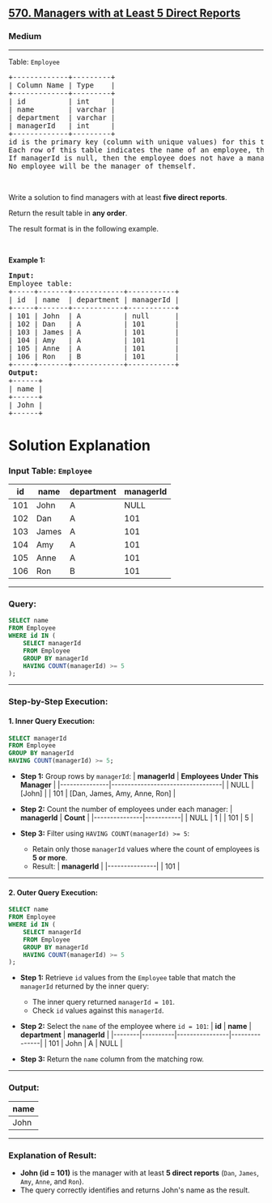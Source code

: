 <h2><a href="https://leetcode.com/problems/managers-with-at-least-5-direct-reports">570. Managers with at Least 5 Direct Reports</a></h2><h3>Medium</h3><hr><p>Table: <code>Employee</code></p>

<pre>
+-------------+---------+
| Column Name | Type    |
+-------------+---------+
| id          | int     |
| name        | varchar |
| department  | varchar |
| managerId   | int     |
+-------------+---------+
id is the primary key (column with unique values) for this table.
Each row of this table indicates the name of an employee, their department, and the id of their manager.
If managerId is null, then the employee does not have a manager.
No employee will be the manager of themself.
</pre>

<p>&nbsp;</p>

<p>Write a solution to find managers with at least <strong>five direct reports</strong>.</p>

<p>Return the result table in <strong>any order</strong>.</p>

<p>The result format is in the following example.</p>

<p>&nbsp;</p>
<p><strong class="example">Example 1:</strong></p>

<pre>
<strong>Input:</strong> 
Employee table:
+-----+-------+------------+-----------+
| id  | name  | department | managerId |
+-----+-------+------------+-----------+
| 101 | John  | A          | null      |
| 102 | Dan   | A          | 101       |
| 103 | James | A          | 101       |
| 104 | Amy   | A          | 101       |
| 105 | Anne  | A          | 101       |
| 106 | Ron   | B          | 101       |
+-----+-------+------------+-----------+
<strong>Output:</strong> 
+------+
| name |
+------+
| John |
+------+
</pre>
# Solution Explanation

### Input Table: `Employee`

| **id** | **name** | **department** | **managerId** |
|--------|----------|----------------|---------------|
| 101    | John     | A              | NULL          |
| 102    | Dan      | A              | 101           |
| 103    | James    | A              | 101           |
| 104    | Amy      | A              | 101           |
| 105    | Anne     | A              | 101           |
| 106    | Ron      | B              | 101           |

---

### Query:

```sql
SELECT name 
FROM Employee
WHERE id IN (
    SELECT managerId 
    FROM Employee
    GROUP BY managerId
    HAVING COUNT(managerId) >= 5
);
```

---

### Step-by-Step Execution:

#### **1. Inner Query Execution:**

```sql
SELECT managerId 
FROM Employee
GROUP BY managerId
HAVING COUNT(managerId) >= 5;
```

- **Step 1:** Group rows by `managerId`:
  | **managerId** | **Employees Under This Manager** |
  |---------------|----------------------------------|
  | NULL          | [John]                          |
  | 101           | [Dan, James, Amy, Anne, Ron]    |

- **Step 2:** Count the number of employees under each manager:
  | **managerId** | **Count** |
  |---------------|-----------|
  | NULL          | 1         |
  | 101           | 5         |

- **Step 3:** Filter using `HAVING COUNT(managerId) >= 5`:
  - Retain only those `managerId` values where the count of employees is **5 or more**.
  - Result:
    | **managerId** |
    |---------------|
    | 101           |

---

#### **2. Outer Query Execution:**

```sql
SELECT name 
FROM Employee
WHERE id IN (
    SELECT managerId 
    FROM Employee
    GROUP BY managerId
    HAVING COUNT(managerId) >= 5
);
```

- **Step 1:** Retrieve `id` values from the `Employee` table that match the `managerId` returned by the inner query:
  - The inner query returned `managerId = 101`.
  - Check `id` values against this `managerId`.

- **Step 2:** Select the `name` of the employee where `id = 101`:
  | **id** | **name** | **department** | **managerId** |
  |--------|----------|----------------|---------------|
  | 101    | John     | A              | NULL          |

- **Step 3:** Return the `name` column from the matching row.

---

### Output:

| **name** |
|----------|
| John     |

---

### Explanation of Result:

- **John (id = 101)** is the manager with at least **5 direct reports** (`Dan`, `James`, `Amy`, `Anne`, and `Ron`).
- The query correctly identifies and returns John's name as the result.
